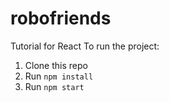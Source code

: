 # robofriends
Tutorial for React
To run the project:

1. Clone this repo
2. Run `npm install`
3. Run `npm start`


